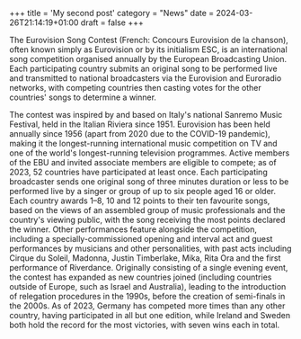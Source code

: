 +++
title = 'My second post'
category = "News"
date = 2024-03-26T21:14:19+01:00
draft = false
+++

The Eurovision Song Contest (French: Concours Eurovision de la chanson), often known simply as Eurovision or by its initialism ESC, is an international song competition organised annually by the European Broadcasting Union. Each participating country submits an original song to be performed live and transmitted to national broadcasters via the Eurovision and Euroradio networks, with competing countries then casting votes for the other countries' songs to determine a winner.

<!--more-->

The contest was inspired by and based on Italy's national Sanremo Music Festival, held in the Italian Riviera since 1951. Eurovision has been held annually since 1956 (apart from 2020 due to the COVID-19 pandemic), making it the longest-running international music competition on TV and one of the world's longest-running television programmes. Active members of the EBU and invited associate members are eligible to compete; as of 2023, 52 countries have participated at least once. Each participating broadcaster sends one original song of three minutes duration or less to be performed live by a singer or group of up to six people aged 16 or older. Each country awards 1–8, 10 and 12 points to their ten favourite songs, based on the views of an assembled group of music professionals and the country's viewing public, with the song receiving the most points declared the winner. Other performances feature alongside the competition, including a specially-commissioned opening and interval act and guest performances by musicians and other personalities, with past acts including Cirque du Soleil, Madonna, Justin Timberlake, Mika, Rita Ora and the first performance of Riverdance. Originally consisting of a single evening event, the contest has expanded as new countries joined (including countries outside of Europe, such as Israel and Australia), leading to the introduction of relegation procedures in the 1990s, before the creation of semi-finals in the 2000s. As of 2023, Germany has competed more times than any other country, having participated in all but one edition, while Ireland and Sweden both hold the record for the most victories, with seven wins each in total.